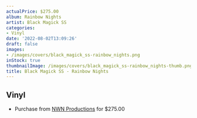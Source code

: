 ```yaml
---
actualPrice: $275.00
album: Rainbow Nights
artist: Black Magick SS
categories:
- Vinyl
date: '2022-08-02T13:09:26'
draft: false
images:
- /images/covers/black_magick_ss-rainbow_nights.png
inStock: true
thumbnailImage: /images/covers/black_magick_ss-rainbow_nights-thumb.png
title: Black Magick SS - Rainbow Nights
---
```


## Vinyl
* Purchase from [NWN Productions](http://shop.nwnprod.com/index.php?route=product/product&path=75&product_id=25948&sort=pd.name&order=ASC) for $275.00
